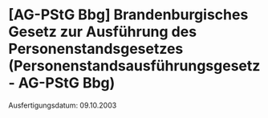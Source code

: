 # [AG-PStG Bbg] Brandenburgisches Gesetz zur Ausführung des Personenstandsgesetzes  (Personenstandsausführungsgesetz - AG-PStG Bbg)

Ausfertigungsdatum: 09.10.2003

 